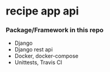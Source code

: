 # recipe app api
### Package/Framework in this repo
- Django
- Django rest api
- Docker, docker-compose
- Unittests, Travis CI
